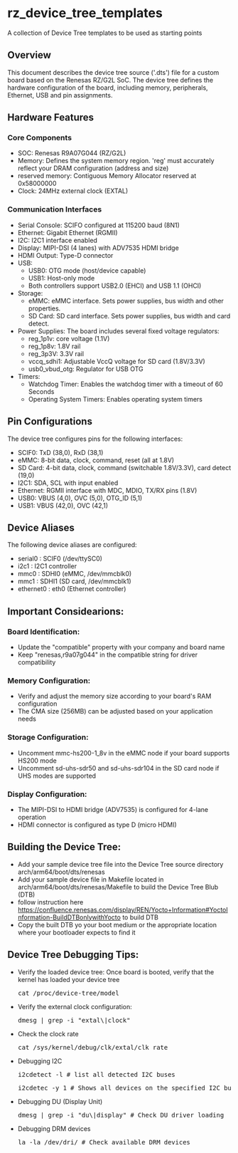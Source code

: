 # rz_device_tree_templates
A collection of Device Tree templates to be used as starting points
## Overview
This document describes the device tree source ('.dts') file for a custom board based on the Renesas RZ/G2L SoC. The device tree defines the hardware configuration of the board, including memory, peripherals, Ethernet, USB and pin assignments.
## Hardware Features
### Core Components
* SOC: Renesas R9A07G044 (RZ/G2L)
* Memory: Defines the system memory region. 'reg' must accurately reflect your DRAM configuration (address and size)
* reserved memory: Contiguous Memory Allocator reserved at 0x58000000
* Clock: 24MHz external clock (EXTAL)
### Communication Interfaces
* Serial Console: SCIFO configured at 115200 baud (8N1)
* Ethernet: Gigabit Ethernet (RGMII)
* I2C: I2C1 interface enabled
* Display: MIPI-DSI (4 lanes) with ADV7535 HDMI bridge
* HDMI Output: Type-D connector
* USB:
  * USB0: OTG mode (host/device capable)
  * USB1: Host-only mode
  * Both controllers support USB2.0 (EHCI) and USB 1.1 (OHCI)
* Storage:
  * eMMC: eMMC interface. Sets power supplies, bus width and other properties.
  * SD Card: SD card interface. Sets power supplies, bus width and card detect.
* Power Supplies:
  The board includes several fixed voltage regulators:
  * reg_1p1v: core voltage (1.1V)
  * reg_1p8v: 1.8V rail
  * reg_3p3V: 3.3V rail
  * vccq_sdhi1: Adjustable VccQ voltage for SD card (1.8V/3.3V)
  * usb0_vbud_otg: Regulator for USB OTG
* Timers:
  * Watchdog Timer: Enables the watchdog timer with a timeout of 60 Seconds
  * Operating System Timers: Enables operating system timers
## Pin Configurations
  The device tree configures pins for the following interfaces:
  * SCIF0: TxD (38,0), RxD (38,1)
  * eMMC: 8-bit data, clock, command, reset (all at 1.8V)
  * SD Card: 4-bit data, clock, command (switchable 1.8V/3.3V), card detect (19,0)
  * I2C1: SDA, SCL with input enabled
  * Ethernet: RGMII interface with MDC, MDIO, TX/RX pins (1.8V)
  * USB0: VBUS (4,0), OVC (5,0), OTG_ID (5,1)
  * USB1: VBUS (42,0), OVC (42,1)
 ## Device Aliases
 The following device aliases are configured:
 * serial0 : SCIF0 (/dev/ttySC0)
 * i2c1 : I2C1 controller
 * mmc0 : SDHI0 (eMMC, /dev/mmcblk0)
 * mmc1 : SDHI1 (SD card, /dev/mmcblk1)
 * ethernet0 : eth0 (Ethernet controller)
## Important Considearions:
### Board Identification:
  * Update the "compatible" property with your company and board name
  * Keep "renesas,r9a07g044" in the compatible string for driver compatibility
### Memory Configuration:
  * Verify and adjust the memory size according to your board's RAM configuration
  * The CMA size (256MB) can be adjusted based on your application needs
### Storage Configuration:
  * Uncomment mmc-hs200-1_8v in the eMMC node if your board supports HS200 mode
  * Uncomment sd-uhs-sdr50 and sd-uhs-sdr104 in the SD card node if UHS modes are supported
### Display Configuration:
  * The MIPI-DSI to HDMI bridge (ADV7535) is configured for 4-lane operation
  * HDMI connector is configured as type D (micro HDMI)
## Building the Device Tree:
* Add your sample device tree file into the Device Tree source directory arch/arm64/boot/dts/renesas
* Add your sample device file in Makefile located in arch/arm64/boot/dts/renesas/Makefile to build the Device Tree Blub (DTB)
* follow instruction here https://confluence.renesas.com/display/REN/Yocto+Information#YoctoInformation-BuildDTBonlywithYocto to build DTB
* Copy the built DTB yo your boot medium or the appropriate location where your bootloader expects to find it
## Device Tree Debugging Tips:
* Verify the loaded device tree:
   Once board is booted, verify that the kernel has loaded your device tree
   <pre>cat /proc/device-tree/model</pre>
* Verify the external clock configuration:
   <pre>dmesg | grep -i "extal\|clock"</pre>
* Check the clock rate
   <pre>cat /sys/kernel/debug/clk/extal/clk_rate</pre>
* Debugging I2C
   <pre>i2cdetect -l # list all detected I2C buses </pre>
   <pre>i2cdetec -y 1 # Shows all devices on the specified I2C bus </pre>
* Debugging DU (Display Unit)
  <pre>dmesg | grep -i "du\|display" # Check DU driver loading </pre>
* Debugging DRM devices
  <pre>la -la /dev/dri/ # Check available DRM devices</pre>
  
  
  
   
   
